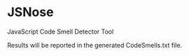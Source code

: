 JSNose
======


JavaScript Code Smell Detector Tool

Results will be reported in the generated CodeSmells.txt file.
